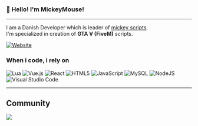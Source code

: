 ### 👋 Hello! I'm MickeyMouse!
<hr>

I am a Danish Developer which is leader of [mickey scripts](https://mickey-scripts.tebex.io/). <br>
I'm specialized in creation of **GTA V (FiveM)** scripts.

[![Website](https://img.shields.io/badge/website-000000?style=for-the-badge&logo=website&logoColor=white)](https://mickey-scripts.tebex.io/)

### When i code, i rely on
![Lua](https://img.shields.io/badge/lua-%232C2D72.svg?style=for-the-badge&logo=lua&logoColor=white) ![Vue.js](https://img.shields.io/badge/vuejs-%2335495e.svg?style=for-the-badge&logo=vuedotjs&logoColor=%234FC08D) ![React](https://shields.io/badge/react-black?logo=react&style=for-the-badge) ![HTML5](https://img.shields.io/badge/html5-%23E34F26.svg?style=for-the-badge&logo=html5&logoColor=white) ![JavaScript](https://img.shields.io/badge/javascript-%23323330.svg?style=for-the-badge&logo=javascript&logoColor=%23F7DF1E) ![MySQL](https://img.shields.io/badge/mysql-4479A1.svg?style=for-the-badge&logo=mysql&logoColor=white) ![NodeJS](https://img.shields.io/badge/node.js-6DA55F?style=for-the-badge&logo=node.js&logoColor=white) ![Visual Studio Code](https://img.shields.io/badge/Visual%20Studio%20Code-0078d7.svg?style=for-the-badge&logo=visual-studio-code&logoColor=white)


<hr>

## Community
<p><a href="https://discord.gg/Ucx8JBThAU">
  <img src="https://img.shields.io/discord/1341880018724458496?style=for-the-badge&logo=discord&labelColor=7289da&logoColor=white&color=2c2f33&label=Discord"/>
</a></p>
